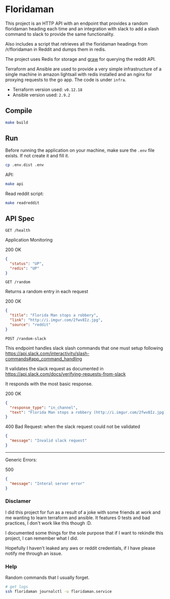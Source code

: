 # Floridaman

This project is an HTTP API with an endpoint that provides a random floridaman heading each time and an integration with slack to add a slash command to slack to provide the same functionality.

Also includes a script that retrieves all the floridaman headings from /r/floridaman in Reddit and dumps them in redis.

The project uses Redis for storage and [graw](https://github.com/turnage/graw) for querying the reddit API.

Terraform and Ansible are used to provide a very simple infrastructure of a single machine in amazon lightsail with redis installed and an nginx for proxying requests to the go app. The code is under `infra`.

* Terraform version used: `v0.12.18`
* Ansible version used: `2.9.2`

## Compile

```bash
make build
```

## Run

Before running the application on your machine, make sure the `.env` file exists. If not create it and fill it.
```bash
cp .env.dist .env
```

API:
```bash
make api
```

Read reddit script:

```bash
make readreddit
```

## API Spec

`GET /health`

Application Monitoring

200 OK
```json
{
  "status": "UP",
  "redis": "UP"
}
```

`GET /random`

Returns a random entry in each request

200 OK
```json
{
  "title": "Florida Man stops a robbery",
  "link": "http://i.imgur.com/2fwv8Iz.jpg",
  "source": "reddit"
}
```

`POST /random-slack`

This endpoint handles slack slash commands that one must setup following https://api.slack.com/interactivity/slash-commands#app_command_handling

It validates the slack request as documented in https://api.slack.com/docs/verifying-requests-from-slack

It responds with the most basic response.

200 OK
```json
{
  "response_type": "in_channel",
  "text": "Florida Man stops a robbery (http://i.imgur.com/2fwv8Iz.jpg)"
}
```

400 Bad Request:
when the slack request could not be validated
```json
{
  "message": "Invalid slack request"
}
```

---

Generic Errors:

500
```json
{
  "message": "Interal server error"
}
```

### Disclamer
I did this project for fun as a result of a joke with some friends at work and me wanting to learn terraform and ansible. It features 0 tests and bad practices, I don't work like this though :D.

I documented some things for the sole purpose that if I want to rekindle this project, I can remember what I did.

Hopefully I haven't leaked any aws or reddit credentials, if I have please notify me through an issue. 
 
### Help
Random commands that I usually forget.
```bash
# get logs
ssh floridaman journalctl -u floridaman.service
```